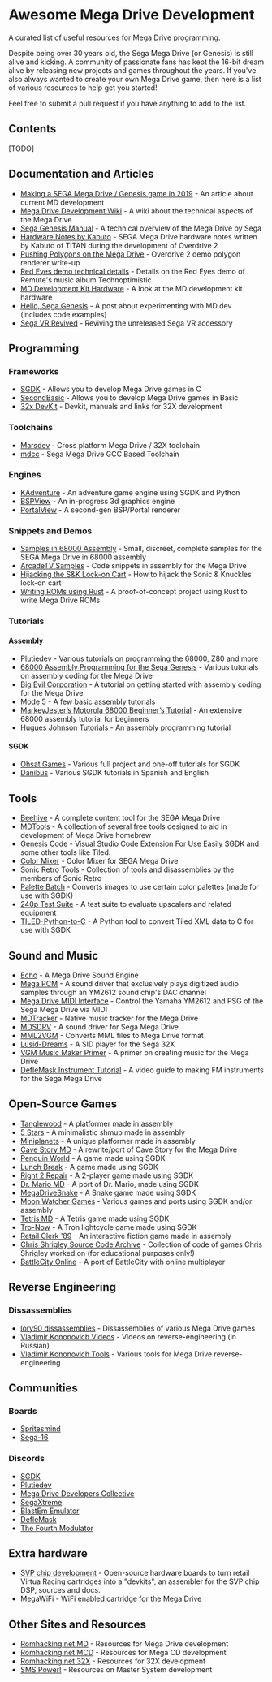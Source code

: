 # Awesome Mega Drive Development

A curated list of useful resources for Mega Drive programming.

Despite being over 30 years old, the Sega Mega Drive (or Genesis) is still alive and kicking. A community of passionate fans has kept the 16-bit dream alive by releasing new projects and games throughout the years. If you've also always wanted to create your own Mega Drive game, then here is a list of various resources to help get you started!

Feel free to submit a pull request if you have anything to add to the list.

## Contents

[TODO]

## Documentation and Articles

* [Making a SEGA Mega Drive / Genesis game in 2019](https://www.gamasutra.com/blogs/DoctorLudos/20191019/352537/Making_a_SEGA_Mega_Drive__Genesis_game_in_2019.php) - An article about current MD development
* [Mega Drive Development Wiki](https://wiki.megadrive.org/index.php?title=Main_Page) - A wiki about the technical aspects of the Mega Drive
* [Sega Genesis Manual](https://archive.org/details/Genesis_Technical_Overview_v1.00_1991_Sega_US) - A technical overview of the Mega Drive by Sega
* [Hardware Notes by Kabuto](https://docs.google.com/document/u/1/d/1ST9GbFfPnIjLT5loytFCm3pB0kWQ1Oe34DCBBV8saY8/) - SEGA Mega Drive hardware notes written by Kabuto of TiTAN during the development of Overdrive 2
* [Pushing Polygons on the Mega Drive](https://jix.one/pushing-polygons-on-the-mega-drive/) - Overdrive 2 demo polygon renderer write-up
* [Red Eyes demo technical details](https://docs.google.com/document/d/17pX_PS5uXSWoaS71JurC-DSKIV8ZAzlaP4o1jXbJ9CA/edit) - Details on the Red Eyes demo of Remute's music album Technoptimistic
* [MD Development Kit Hardware](https://www.retroreversing.com/sega-mega-drive-genesis-development-kit/) - A look at the MD development kit hardware
* [Hello, Sega Genesis](https://log.martinatkins.me/2020/01/20/hello-sega-genesis/) - A post about experimenting with MD dev (includes code examples)
* [Sega VR Revived](https://gamehistory.org/segavr/) - Reviving the unreleased Sega VR accessory

## Programming

### Frameworks

* [SGDK](https://github.com/Stephane-D/SGDK) - Allows you to develop Mega Drive games in C
* [SecondBasic](https://www.sbasic.net) - Allows you to develop Mega Drive games in Basic
* [32x DevKit](https://github.com/viciious/32XDK) - Devkit, manuals and links for 32X development

### Toolchains

* [Marsdev](https://github.com/andwn/marsdev) - Cross platform Mega Drive / 32X toolchain
* [mdcc](https://github.com/osen/mdcc) - Sega Mega Drive GCC Based Toolchain

### Engines

* [KAdventure](https://kakoeimon.itch.io/kadventure) - An adventure game engine using SGDK and Python
* [BSPView](https://github.com/ehaliewicz/BSPView) - An in-progress 3d graphics engine
* [PortalView](https://github.com/ehaliewicz/PortalView) - A second-gen BSP/Portal renderer

### Snippets and Demos

* [Samples in 68000 Assembly](https://github.com/BigEvilCorporation/megadrive_samples) - Small, discreet, complete samples for the SEGA Mega Drive in 68000 assembly
* [ArcadeTV Samples](https://github.com/ArcadeTV/megadrive-samples) - Code snippets in assembly for the Mega Drive
* [Hijacking the S&K Lock-on Cart](https://github.com/BigEvilCorporation/s3k_hijack) - How to hijack the Sonic & Knuckles lock-on cart
* [Writing ROMs using Rust](https://github.com/ricky26/rust-mega-drive) - A proof-of-concept project using Rust to write Mega Drive ROMs

### Tutorials

#### Assembly

* [Plutiedev](https://www.plutiedev.com) - Various tutorials on programming the 68000, Z80 and more
* [68000 Assembly Programming for the Sega Genesis](https://www.chibiakumas.com/68000/genesis.php) - Various tutorials on assembly coding for the Mega Drive
* [Big Evil Corporation](https://blog.bigevilcorporation.co.uk/2012/02/28/sega-megadrive-1-getting-started/) - A tutorial on getting started with assembly coding for the Mega Drive
* [Mode 5](https://mode5.net/Tutorials.html) - A few basic assembly tutorials
* [MarkeyJester’s Motorola 68000 Beginner’s Tutorial](http://mrjester.hapisan.com/04_MC68/Index.html) - An extensive 68000 assembly tutorial for beginners
* [Hugues Johnson Tutorials](https://huguesjohnson.com/programming/genesis/palettes/) - An assembly programming tutorial

#### SGDK

* [Ohsat Games](https://www.ohsat.com/tutorial/) - Various full project and one-off tutorials for SGDK
* [Danibus](https://danibus.wordpress.com) - Various SGDK tutorials in Spanish and English


## Tools

* [Beehive](https://github.com/BigEvilCorporation/Beehive) - A complete content tool for the SEGA Mega Drive
* [MDTools](https://github.com/sikthehedgehog/mdtools) - A collection of several free tools designed to aid in development of Mega Drive homebrew
* [Genesis Code](https://github.com/zerasul/genesis-code) - Visual Studio Code Extension For Use Easily SGDK and some other tools like Tiled.
* [Color Mixer](https://github.com/Franticware/ColorMixerMD) - Color Mixer for SEGA Mega Drive
* [Sonic Retro Tools](https://github.com/sonicretro) - Collection of tools and disassemblies by the members of Sonic Retro
* [Palette Batch](https://allone-works.itch.io/palette-batch) - Converts images to use certain color palettes (made for use with SGDK)
* [240p Test Suite](https://github.com/ArtemioUrbina/240pTestSuite/tree/master/240psuite/Genesis/240p) - A test suite to evaluate upscalers and related equipment
* [TILED-Python-to-C](https://github.com/LIZARDRIVE/TILED-Python-to-C) - A Python tool to convert Tiled XML data to C for use with SGDK

## Sound and Music

* [Echo](https://github.com/sikthehedgehog/Echo) - A Mega Drive Sound Engine
* [Mega PCM](https://github.com/vladikcomper/MegaPCM) - A sound driver that exclusively plays digitized audio samples through an YM2612 sound chip's DAC channel
* [Mega Drive MIDI Interface](https://github.com/rhargreaves/mega-drive-midi-interface) - Control the Yamaha YM2612 and PSG of the Sega Mega Drive via MIDI
* [MDTracker](https://github.com/corthax/mdtracker) - Native music tracker for the Mega Drive
* [MDSDRV](https://github.com/superctr/MDSDRV) - A sound driver for Sega Mega Drive
* [MML2VGM](https://github.com/kuma4649/mml2vgm) - Converts MML files to Mega Drive format
* [Lusid-Dreams](https://github.com/mic-/lusid-dreams) - A SID player for the Sega 32X
* [VGM Music Maker Primer](https://megacatstudios.com/blogs/retro-development/creating-music-and-sound-for-the-sega-genesis-mega-drive-a-primer-for-using-the-vgm-music-maker) - A primer on creating music for the Mega Drive
* [DefleMask Instrument Tutorial](https://www.youtube.com/watch?v=wS8edjurjDw) - A video guide to making FM instruments for the Sega Mega Drive

## Open-Source Games

* [Tanglewood](https://github.com/BigEvilCorporation/TANGLEWOOD) - A platformer made in assembly
* [5 Stars](https://github.com/sikthehedgehog/5stars) - A minimalistic shmup made in assembly
* [Miniplanets](https://github.com/sikthehedgehog/miniplanets) - A unique platformer made in assembly
* [Cave Story MD](https://github.com/andwn/cave-story-md) - A rewrite/port of Cave Story for the Mega Drive
* [Penguin World](https://github.com/alicesim1/Penguin-World) - A game made using SGDK
* [Lunch Break](https://github.com/GoodPraxis/lunch-break) - A game made using SGDK
* [Right 2 Repair](https://github.com/theshaneobrien/Global_Game_Jam_2020) - A 2-player game made using SGDK
* [Dr. Mario MD](https://github.com/Strugglemeat/drmariomd) - A port of Dr. Mario, made using SGDK
* [MegaDriveSnake](https://github.com/s7jones/MegaDriveSnake) - A Snake game made using SGDK
* [Moon Watcher Games](https://github.com/moon-watcher) - Various games and ports using SGDK and/or assembly
* [Tetris MD](https://github.com/NeroJin/TetrisMD) - A Tetris game made using SGDK
* [Tro-Now](https://github.com/bitbitjam/bbj2/tree/master/%5BMD%5D%20Tro-Now) - A Tron lightcycle game made using SGDK
* [Retail Clerk '89](https://www.huguesjohnson.com/rc89/) - An interactive fiction game made in assembly
* [Chris Shrigley Source Code Archive](http://shrigley.com/source_code_archive/) - Collection of code of games Chris Shrigley worked on (for educational purposes only!)
* [BattleCity Online](https://github.com/krikzz/BattleCity-online) - A port of BattleCity with online multiplayer

## Reverse Engineering

### Dissassemblies

* [lory90 dissassemblies](https://github.com/lory90) - Dissassemblies of various Mega Drive games
* [Vladimir Kononovich Videos](https://www.youtube.com/watch?v=aNJtvdeVllA&list=PL9T2Lv4uZytQxcYFUG9bZ0IBSFiljVV70) - Videos on reverse-engineering (in Russian)
* [Vladimir Kononovich Tools](https://github.com/lab313ru) - Various tools for Mega Drive reverse-engineering

## Communities

### Boards

* [Spritesmind](http://gendev.spritesmind.net/forum/)
* [Sega-16](https://www.sega-16.com/forum/)

### Discords

* [SGDK](https://discord.com/invite/hpHesQG)
* [Plutiedev](https://discord.com/invite/k79rzTz)
* [Mega Drive Developers Collective](https://discord.com/invite/QdudKChTxn)
* [SegaXtreme](https://discord.com/invite/C5TbdCH)
* [BlastEm Emulator](https://discord.com/invite/mQW4MKD)
* [DefleMask](https://discord.com/invite/bqSNKHE)
* [The Fourth Modulator](https://discord.com/invite/PSwpJ85)

## Extra hardware

* [SVP chip development](https://github.com/jdesiloniz/svpdev) - Open-source hardware boards to turn retail Virtua Racing cartridges into a "devkits", an assembler for the SVP chip DSP, sources and docs.
* [MegaWiFi](https://github.com/doragasu/mw) - WiFi enabled cartridge for the Mega Drive

## Other Sites and Resources
 * [Romhacking.net MD](https://www.romhacking.net/?page=documents&category=&platform=11) - Resources for Mega Drive development
 * [Romhacking.net MCD](https://www.romhacking.net/?page=documents&category=&platform=29) - Resources for Mega CD development
 * [Romhacking.net 32X](https://www.romhacking.net/?page=documents&category=&platform=31) - Resources for 32X development
 * [SMS Power!](https://www.smspower.org/) - Resources on Master System development